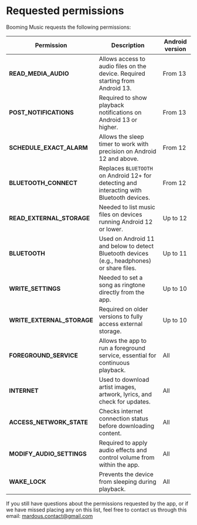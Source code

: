 # Requested permissions

Booming Music requests the following permissions:

| Permission                   | Description                                                                                 | Android version |
|------------------------------|---------------------------------------------------------------------------------------------|-----------------|
| **READ\_MEDIA\_AUDIO**       | Allows access to audio files on the device. Required starting from Android 13.              | From 13         |
| **POST\_NOTIFICATIONS**      | Required to show playback notifications on Android 13 or higher.                            | From 13         |
| **SCHEDULE\_EXACT\_ALARM**   | Allows the sleep timer to work with precision on Android 12 and above.                      | From 12         |
| **BLUETOOTH\_CONNECT**       | Replaces `BLUETOOTH` on Android 12+ for detecting and interacting with Bluetooth devices.   | From 12         |
| **READ\_EXTERNAL\_STORAGE**  | Needed to list music files on devices running Android 12 or lower.                          | Up to 12        |
| **BLUETOOTH**                | Used on Android 11 and below to detect Bluetooth devices (e.g., headphones) or share files. | Up to 11        |
| **WRITE\_SETTINGS**          | Needed to set a song as ringtone directly from the app.                                     | Up to 10        |
| **WRITE\_EXTERNAL\_STORAGE** | Required on older versions to fully access external storage.                                | Up to 10        |
| **FOREGROUND\_SERVICE**      | Allows the app to run a foreground service, essential for continuous playback.              | All             |
| **INTERNET**                 | Used to download artist images, artwork, lyrics, and check for updates.                     | All             |
| **ACCESS\_NETWORK\_STATE**   | Checks internet connection status before downloading content.                               | All             |
| **MODIFY\_AUDIO\_SETTINGS**  | Required to apply audio effects and control volume from within the app.                     | All             |
| **WAKE\_LOCK**               | Prevents the device from sleeping during playback.                                          | All             |

If you still have questions about the permissions requested by the app, or if we have missed placing any on this list, feel free to contact us through this email: mardous.contact@gmail.com